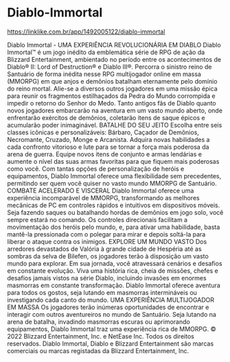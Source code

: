 # Diablo-Immortal

https://linklike.com.br/app/1492005122/diablo-immortal

Diablo Immortal - UMA EXPERIÊNCIA REVOLUCIONÁRIA EM DIABLO Diablo Immortal™ é um jogo inédito da emblemática série de RPG de ação da Blizzard Entertainment, ambientado no período entre os acontecimentos de Diablo® II: Lord of Destruction® e Diablo III®. Percorra o sinistro reino de Santuário de forma inédita nesse RPG multijogador online em massa (MMORPG) em que anjos e demônios batalham eternamente pelo domínio do reino mortal. Alie-se a diversos outros jogadores em uma missão épica para reunir os fragmentos estilhaçados da Pedra do Mundo corrompida e impedir o retorno do Senhor do Medo. Tanto antigos fãs de Diablo quanto novos jogadores embarcarão na aventura em um vasto mundo aberto, onde enfrentarão exércitos de demônios, coletarão itens de saque épicos e acumularão poder inimaginável. BATALHE DO SEU JEITO Escolha entre seis classes icônicas e personalizáveis: Bárbaro, Caçador de Demônios, Necromante, Cruzado, Monge e Arcanista. Adquira novas habilidades a cada confronto vitorioso e lute para se tornar a força mais poderosa da arena de guerra. Equipe novos itens de conjunto e armas lendárias e aumente o nível das suas armas favoritas para que fiquem mais poderosas como você. Com tantas opções de personalização de heróis e equipamentos, Diablo Immortal oferece uma flexibilidade sem precedentes, permitindo ser quem você quiser no vasto mundo MMORPG de Santuário. COMBATE ACELERADO E VISCERAL Diablo Immortal oferece uma experiência incomparável de MMORPG, transformando as melhores mecânicas de PC em controles rápidos e intuitivos em dispositivos móveis. Seja fazendo saques ou batalhando hordas de demônios em jogo solo, você sempre estará no comando. Os controles direcionais facilitam a movimentação dos heróis pelo mundo, e, para ativar uma habilidade, basta mantê-la pressionada com o polegar para mirar e depois soltá-la para liberar o ataque contra os inimigos. EXPLORE UM MUNDO VASTO Dos arredores devastados de Valória à grande cidade de Hespéria até as sombras da selva de Bilefen, os jogadores terão à disposição um vasto mundo para explorar. Em sua jornada, você atravessará cenários e desafios em constante evolução. Viva uma história rica, cheia de missões, chefes e desafios jamais vistos na série Diablo, incluindo invasões em enormes masmorras em constante transformação. Diablo Immortal oferece aventura para todos os gostos, seja lutando em masmorras intermináveis ou investigando cada canto do mundo. UMA EXPERIÊNCIA MULTIJOGADOR EM MASSA Os jogadores terão inúmeras oportunidades de encontrar e interagir com outros aventureiros no mundo de Santuário. Seja lutando na arena de batalha, invadindo masmorras escuras ou aprimorando equipamentos, Diablo Immortal traz uma experiência rica de MMORPG. © 2022 Blizzard Entertainment, Inc. e NetEase Inc. Todos os direitos reservados. Diablo Immortal, Diablo e Blizzard Entertainment são marcas comerciais ou marcas registadas da Blizzard Entertainment, Inc.
